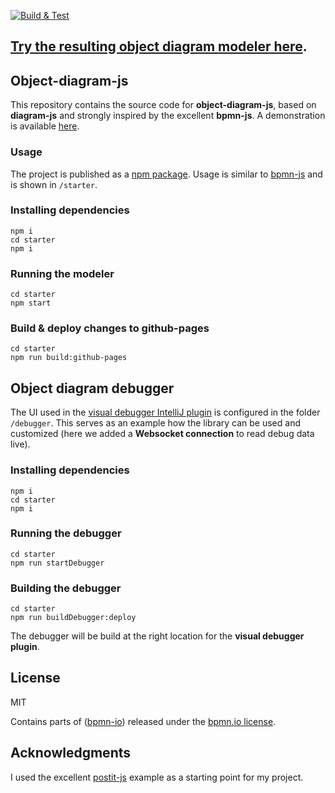[![Build & Test](https://github.com/timKraeuter/object-diagram-js/actions/workflows/ci.yml/badge.svg)](https://github.com/timKraeuter/object-diagram-js/actions/workflows/ci.yml)

## [Try the resulting object diagram modeler here](https://timkraeuter.com/object-diagram-js/).

## Object-diagram-js

This repository contains the source code for **object-diagram-js**, based on **diagram-js** and strongly inspired by the excellent **bpmn-js**.
A demonstration is available [here](https://timkraeuter.com/object-diagram-js/).

### Usage

The project is published as a [npm package](https://www.npmjs.com/package/object-diagram-modeler).
Usage is similar to [bpmn-js](https://github.com/bpmn-io/bpmn-js) and is shown in `/starter`.

### Installing dependencies

```console
npm i
cd starter
npm i
```

### Running the modeler

```console
cd starter
npm start
```

### Build & deploy changes to github-pages

```console
cd starter
npm run build:github-pages
```

## Object diagram debugger

The UI used in the [visual debugger IntelliJ plugin](https://plugins.jetbrains.com/plugin/16851-visual-debugger) is configured in the folder `/debugger`.
This serves as an example how the library can be used and customized (here we added a **Websocket connection** to read debug data live).

### Installing dependencies

```console
npm i
cd starter
npm i
```

### Running the debugger

```console
cd starter
npm run startDebugger
```

### Building the debugger

```console
cd starter
npm run buildDebugger:deploy
```

The debugger will be build at the right location for the **visual debugger plugin**.

## License

MIT

Contains parts of ([bpmn-io](https://github.com/bpmn-io)) released under the [bpmn.io license](http://bpmn.io/license).

## Acknowledgments

I used the excellent [postit-js](https://github.com/pinussilvestrus/postit-js) example as a starting point for my project.
